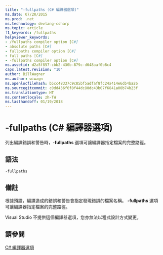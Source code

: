 ```yaml
---
title: "-fullpaths (C# 編譯器選項)"
ms.date: 07/20/2015
ms.prod: .net
ms.technology: devlang-csharp
ms.topic: article
f1_keywords: /fullpaths
helpviewer_keywords:
- /fullpaths compiler option [C#]
- absolute paths [C#]
- fullpaths compiler option [C#]
- full paths [C#]
- -fullpaths compiler option [C#]
ms.assetid: d2a5f857-cbb2-430b-879c-d648aaf0b8c4
caps.latest.revision: "10"
author: BillWagner
ms.author: wiwagn
ms.openlocfilehash: b5cc48337c9c85bf5adfaf8fc24a414e6db4ba26
ms.sourcegitcommit: c0dd436f6f8f44dc80dc43b07f6841a00b74b23f
ms.translationtype: HT
ms.contentlocale: zh-TW
ms.lasthandoff: 01/19/2018
---
```

# <a name="-fullpaths-c-compiler-options"></a>-fullpaths (C# 編譯器選項)
列出編譯錯誤和警告時，**-fullpaths** 選項可讓編譯器指定檔案的完整路徑。  
  
## <a name="syntax"></a>語法  
  
```console  
-fullpaths  
```  
  
## <a name="remarks"></a>備註  
 根據預設，編譯造成的錯誤和警告會指定發現錯誤的檔案名稱。 **-fullpaths** 選項可讓編譯器指定檔案的完整路徑。  
  
 Visual Studio 不提供這個編譯器選項，您亦無法以程式設計方式變更。  
  
## <a name="see-also"></a>請參閱  
 [C# 編譯器選項](../../../csharp/language-reference/compiler-options/index.md)
